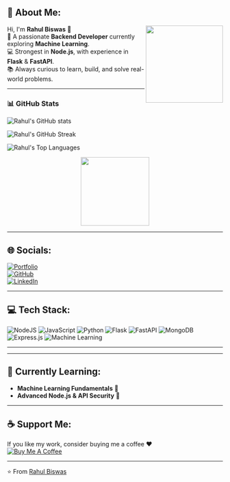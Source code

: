 <h2 align="left">💫 About Me:</h2>

<img align="right" height="180" src="https://giffiles.alphacoders.com/222/222804.gif" />

Hi, I'm **Rahul Biswas** 👋  
🚀 A passionate **Backend Developer** currently exploring **Machine Learning**.  
💻 Strongest in **Node.js**, with experience in **Flask** & **FastAPI**.  
📚 Always curious to learn, build, and solve real-world problems.  

---

### 📊 GitHub Stats

![Rahul's GitHub stats](https://github-readme-stats.vercel.app/api?username=rahulbiswas09&theme=tokyonight&show_icons=true&count_private=true&include_all_commits=true&hide_border=false)

![Rahul's GitHub Streak](https://github-readme-streak-stats.herokuapp.com/?user=rahulbiswas09&theme=tokyonight&hide_border=false)

![Rahul's Top Languages](https://github-readme-stats.vercel.app/api/top-langs/?username=rahulbiswas09&theme=tokyonight&hide_border=false&layout=compact)

<div align="center">
  <img src="https://media1.tenor.com/m/GUg4S7RKSuoAAAAd/elden-ring-goty.gif" height="160" />
</div>

---

## 🌐 Socials:
[![Portfolio](https://img.shields.io/badge/Portfolio-000000?style=for-the-badge&logo=About.me&logoColor=white)](https://rahulbiswas09.github.io)  
[![GitHub](https://img.shields.io/badge/GitHub-181717?style=for-the-badge&logo=github&logoColor=white)](https://github.com/rahulbiswas09)  
[![LinkedIn](https://img.shields.io/badge/LinkedIn-0077B5?style=for-the-badge&logo=linkedin&logoColor=white)](https://linkedin.com/in/rahulbiswas09)

---

## 💻 Tech Stack:
![NodeJS](https://img.shields.io/badge/node.js-6DA55F?style=for-the-badge&logo=node.js&logoColor=white)
![JavaScript](https://img.shields.io/badge/javascript-%23323330.svg?style=for-the-badge&logo=javascript&logoColor=%23F7DF1E)
![Python](https://img.shields.io/badge/python-3670A0?style=for-the-badge&logo=python&logoColor=ffdd54)
![Flask](https://img.shields.io/badge/flask-%23000.svg?style=for-the-badge&logo=flask&logoColor=white)
![FastAPI](https://img.shields.io/badge/FastAPI-005571?style=for-the-badge&logo=fastapi)
![MongoDB](https://img.shields.io/badge/MongoDB-%234ea94b.svg?style=for-the-badge&logo=mongodb&logoColor=white)
![Express.js](https://img.shields.io/badge/express.js-%23404d59.svg?style=for-the-badge&logo=express&logoColor=%2361DAFB)
![Machine Learning](https://img.shields.io/badge/Machine%20Learning-%23F7931E.svg?style=for-the-badge&logo=tensorflow&logoColor=white)

---


---

## 📅 Currently Learning:
- **Machine Learning Fundamentals** 🤖
- **Advanced Node.js & API Security** 🔐

---

## ☕ Support Me:
If you like my work, consider buying me a coffee ❤️  
[![Buy Me A Coffee](https://img.shields.io/badge/Buy%20Me%20a%20Coffee-ffdd00?style=for-the-badge&logo=buy-me-a-coffee&logoColor=black)](#)

---

⭐️ From [Rahul Biswas](https://github.com/rahulbiswas09)
